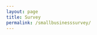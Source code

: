 ```yaml
---
layout: page
title: Survey
permalink: /smallbusinesssurvey/
---
```











<script type="text/javascript" src="https://app.simplycast.com/?q=forms/getForm&i=115123&type=portable"></script>
